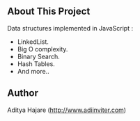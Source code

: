 ## About This Project
Data structures implemented in JavaScript :
- LinkedList.
- Big O complexity.
- Binary Search.
- Hash Tables.
- And more..

## Author
Aditya Hajare (http://www.adiinviter.com)